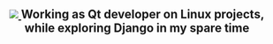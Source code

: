 <div align='center'>
  <h2><a href='https://t.me/eeezz_z'>
    <img src='#'>
  </a>Working as Qt developer on Linux projects, while exploring Django in my spare time</h2>
</div>
